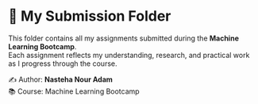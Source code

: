 # 📂 My Submission Folder

This folder contains all my assignments submitted during the **Machine Learning Bootcamp**.  
Each assignment reflects my understanding, research, and practical work as I progress through the course.

✍️ Author: **Nasteha Nour Adam**  
📚 Course: Machine Learning Bootcamp
